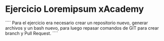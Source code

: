# Ejercicio Loremipsum xAcademy

´´´´
Para el ejercicio era necesario crear un repositorio nuevo, generar archivos y un bash nuevo, para luego repasar comandos de GIT para crear branch y Pull Request. 
´´´´
